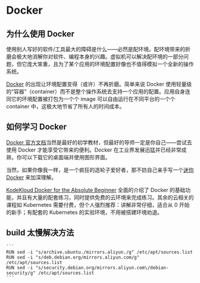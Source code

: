 # Docker

## 为什么使用 Docker

使用别人写好的软件/工具最大的障碍是什么——必然是配环境。配环境带来的折磨会极大地消解你对软件、编程本身的兴趣。虚拟机可以解决配环境的一部分问题，但它庞大笨重，且为了某个应用的环境配置好像也不值得模拟一个全新的操作系统。

[Docker](https://www.docker.com/) 的出现让环境配置变得（或许）不再折磨。简单来说 Docker 使用轻量级的“容器”（container）而不是整个操作系统去支持一个应用的配置。应用自身连同它的环境配置被打包为一个个 image 可以自由运行在不同平台的一个个 container 中，这极大地节省了所有人的时间成本。

## 如何学习 Docker

[Docker 官方文档](https://docs.docker.com/)当然是最好的初学教材，但最好的导师一定是你自己——尝试去使用 Docker 才能享受它带来的便利。Docker 在工业界发展迅猛并已经非常成熟，你可以下载它的桌面端并使用图形界面。

当然，如果你像我一样，是一个疯狂的造轮子爱好者，那不妨自己亲手写一个[迷你 Docker](https://github.com/PKUFlyingPig/rubber-docker) 来加深理解。

[KodeKloud Docker for the Absolute Beginner](https://kodekloud.com/courses/docker-for-the-absolute-beginner/) 全面的介绍了 Docker 的基础功能，并且有大量的配套练习，同时提供免费的云环境来完成练习。其余的云相关的课程如 Kubernetes 需要付费，但个人强烈推荐：讲解非常仔细，适合从 0 开始的新手；有配套的 Kubernetes 的实验环境，不用被搭建环境劝退。


## build 太慢解决方法
    ```
    RUN sed -i "s/archive.ubuntu./mirrors.aliyun./g" /etc/apt/sources.list
    RUN sed -i "s/deb.debian.org/mirrors.aliyun.com/g" /etc/apt/sources.list
    RUN sed -i "s/security.debian.org/mirrors.aliyun.com\/debian-security/g" /etc/apt/sources.list
    ```

